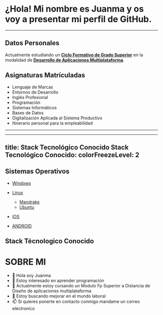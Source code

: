  # ¿Hola! Mi nombre es Juanma y os voy a presentar mi perfil de GitHub.

 ___

 ## Datos Personales

 Actualmente estudiando un [**Ciclo Formativo de Grado Superior**](https://www.todofp.es/que-estudiar/ciclos/grado-superior.html) en la modalidad de [**Desarrollo de Aplicaciones Multiplataforma**](https://www.todofp.es/que-estudiar/loe/informatica-comunicaciones/des-aplicaciones-multiplataforma.html).

 ## Asignaturas Matrículadas

 - Lenguaje de Marcas
 - Entornos de Desarrollo
 - Inglés Profesional
 - Programación
 - Sistemas Informáticos
 - Bases de Datos
 - Digitalización Aplicada al Sistema Productivo
 - Itinerario personal para la empleabilidad

___

---
title: Stack Tecnológico Conocido
Stack Tecnológico Conocido:
  colorFreezeLevel: 2
---

## Sistemas Operativos

- [Windows](https://www.microsoft.com/es-es/windows?r=1)
- [Linux](https://www.linux.org/)

  - [Mandrake](https://www.mandrakelinux.org/)
  - [Ubuntu](https://ubuntu.com/download)

- [IOS](https://www.apple.com/es/ios/ios-18/)
- [ANDROID](https://www.android.com/intl/es_es/)
 ## Stack Técnologico Conocido
 
 
 
 
 # SOBRE MI

- 👋 Hola soy Juanma
- 👀 Estoy interesado en aprender programación
- 🌱 Actualmente estoy cursando un Modulo Fp Superior a Distancia de Diseño de aplicaciones multiplataforma
- 💞️ Estoy buscando mejorar en el mundo laboral
- 📫 Si quieres ponerte en contacto conmigo mandame un correo eléctronico


<!---
Juanma-prueba/Juanma-prueba is a ✨ special ✨ repository because its `README.md` (this file) appears on your GitHub profile.
You can click the Preview link to take a look at your changes.
--->
